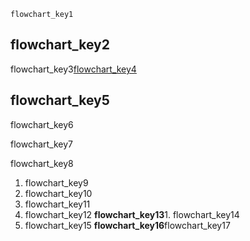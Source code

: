 ```ngMeta
flowchart_key1
```
## flowchart_key2
flowchart_key3[flowchart_key4](Kbjz50ssFBE)



## flowchart_key5
flowchart_key6

flowchart_key7

flowchart_key8

1. flowchart_key9
2. flowchart_key10
3. flowchart_key11
4. flowchart_key12
**flowchart_key13**1. flowchart_key14
2. flowchart_key15
**flowchart_key16**flowchart_key17

